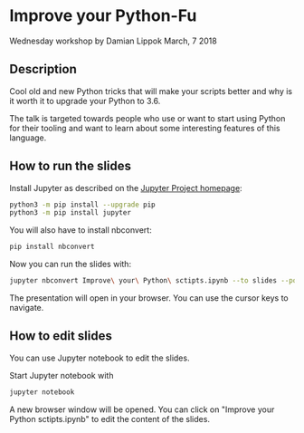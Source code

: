 # Improve your Python-Fu

Wednesday workshop by Damian Lippok
March, 7 2018

## Description
Cool old and new Python tricks that will make your scripts better and why is it worth it to upgrade your Python to 3.6.

The talk is targeted towards people who use or want to start using Python for their tooling and want to learn about some interesting features of this language. 


## How to run the slides

Install Jupyter as described on the [Jupyter Project homepage](http://jupyter.org/install.html):

```bash
python3 -m pip install --upgrade pip
python3 -m pip install jupyter
```

You will also have to install nbconvert:

```bash
pip install nbconvert
```

Now you can run the slides with:

```bash
jupyter nbconvert Improve\ your\ Python\ sctipts.ipynb --to slides --post serve
```

The presentation will open in your browser. You can use the cursor keys to navigate.

## How to edit slides

You can use Jupyter notebook to edit the slides. 

Start Jupyter notebook with

```bash
jupyter notebook
```

A new browser window will be opened. You can click on "Improve your Python sctipts.ipynb" to edit the content of the slides.

